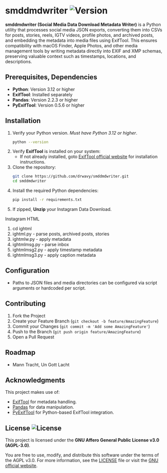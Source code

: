 # smddmdwriter ![Version](https://img.shields.io/badge/version-4.2.0--beta-orange.svg)

**smddmdwriter (Social Media Data Download Metadata Writer)** is a Python
utility that processes social media JSON exports, converting them into CSVs
for posts, stories, reels, IGTV videos, profile photos, and archived posts,
and embedding the metadata into media files using ExifTool. This ensures
compatibility with macOS Finder, Apple Photos, and other media management
tools by writing metadata directly into EXIF and XMP schemas, preserving
valuable context such as timestamps, locations, and descriptions.

## Prerequisites, Dependencies
- **Python**: Version 3.12 or higher
- **ExifTool**: Installed separately
- **Pandas**: Version 2.2.3 or higher
- **PyExifTool**: Version 0.5.6 or higher

## Installation
1. Verify your Python version. _Must have Python 3.12 or higher_.
    ```bash
    python --version
    ```
2. Verify **ExifTool** is installed on your system:
   - If not already installed, goto [ExifTool official website](https://exiftool.org/)
     for installation instructions.
3. Clone the repository:
    ```bash
    git clone https://github.com/drwavy/smddmdwriter.git
    cd smddmdwriter
    ```
4. Install the required Python dependencies:
    ```bash
    pip install -r requirements.txt
    ```
5. If zipped, **Unzip** your Instagram Data Download.

Instagram HTML
1. cd ightml
2. ightml.py - parse posts, archived posts, stories
3. ightmlw.py - apply metadata
4. ightmlmsg.py - parse inbox
5. ightmlmsg2.py - apply timestamp metadata
6. ightmlmsg3.py - apply caption metadata

## Configuration
- Paths to JSON files and media directories can be configured via script
  arguments or hardcoded per script.

## Contributing
1. Fork the Project
2. Create your Feature Branch (`git checkout -b feature/AmazingFeature`)
3. Commit your Changes (`git commit -m 'Add some AmazingFeature'`)
4. Push to the Branch (`git push origin feature/AmazingFeature`)
5. Open a Pull Request

## Roadmap
- Mann Tracht, Un Gott Lacht

## Acknowledgments
This project makes use of:
- [ExifTool](https://exiftool.org/) for metadata handling.
- [Pandas](https://pandas.pydata.org/) for data manipulation.
- [PyExifTool](https://pypi.org/project/pyexiftool/) for Python-based
  ExifTool integration.

## License ![License](https://img.shields.io/badge/license-AGPL%20v3-red.svg)

This project is licensed under the **GNU Affero General Public License v3.0
(AGPL-3.0)**.

You are free to use, modify, and distribute this software under the terms of
the AGPL v3.0. For more information, see the [LICENSE](./LICENSE) file or
visit the [GNU official website](https://www.gnu.org/licenses/agpl-3.0.html).
